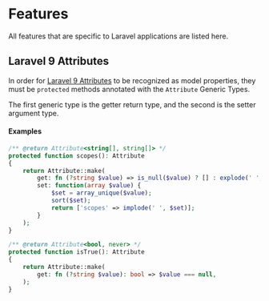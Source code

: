 # Features

All features that are specific to Laravel applications 
are listed here.

## Laravel 9 Attributes

In order for [Laravel 9 Attributes](https://laravel.com/docs/9.x/eloquent-mutators#accessors-and-mutators) to be recognized as model properties, they must be `protected` methods annotated with the `Attribute` Generic Types.

The first generic type is the getter return type, and the second is the setter argument type.

#### Examples

```php
/** @return Attribute<string[], string[]> */
protected function scopes(): Attribute
{
	return Attribute::make(
		get: fn (?string $value) => is_null($value) ? [] : explode(' ', $value),
		set: function(array $value) {
			$set = array_unique($value);
			sort($set);
			return ['scopes' => implode(' ', $set)];
		}
	);
}
```

```php
/** @return Attribute<bool, never> */
protected function isTrue(): Attribute
{
	return Attribute::make(
		get: fn (?string $value): bool => $value === null,
	);
}
```

